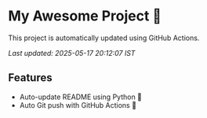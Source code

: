 # My Awesome Project 🚀

This project is automatically updated using GitHub Actions.

_Last updated: 2025-05-17 20:12:07 IST_

## Features
- Auto-update README using Python 🐍
- Auto Git push with GitHub Actions 🤖
